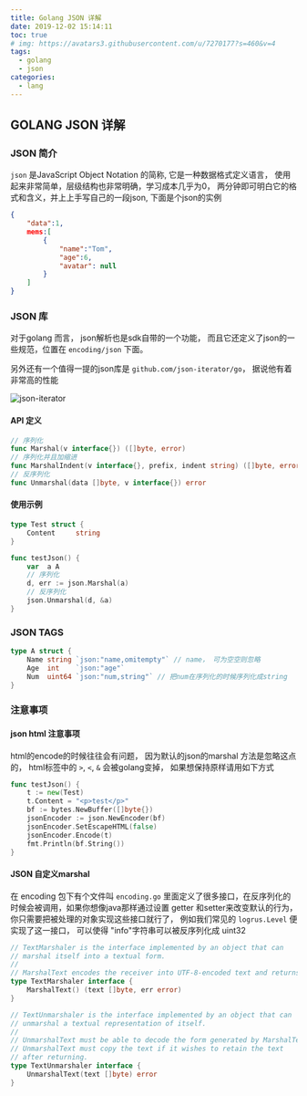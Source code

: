 ```yaml
---
title: Golang JSON 详解
date: 2019-12-02 15:14:11
toc: true
# img: https://avatars3.githubusercontent.com/u/7270177?s=460&v=4
tags:
  - golang
  - json
categories:
  - lang
---
```

## GOLANG JSON 详解

### JSON 简介

`json` 是JavaScript Object Notation  的简称, 它是一种数据格式定义语言， 使用起来非常简单，层级结构也非常明确，学习成本几乎为0， 两分钟即可明白它的格式和含义，并上上手写自己的一段json, 下面是个json的实例

```json
{
    "data":1,
    mems:[
        {
            "name":"Tom",
            "age":6,
            "avatar": null
        }
    ]
}
```

### JSON 库
对于golang 而言， json解析也是sdk自带的一个功能， 而且它还定义了json的一些规范，位置在 `encoding/json` 下面。

另外还有一个值得一提的json库是 `github.com/json-iterator/go`， 据说他有着非常高的性能

![json-iterator](https://camo.githubusercontent.com/9f07f16d9d489005278c9722c785b2595b01c59e/687474703a2f2f6a736f6e697465722e636f6d2f62656e63686d61726b732f676f2d62656e63686d61726b2e706e67)

#### API 定义
```go
// 序列化
func Marshal(v interface{}) ([]byte, error)
// 序列化并且加缩进
func MarshalIndent(v interface{}, prefix, indent string) ([]byte, error)
// 反序列化 
func Unmarshal(data []byte, v interface{}) error
```

#### 使用示例
```go
type Test struct {
    Content     string
}

func testJson() {
	var  a A
	// 序列化
	d, err := json.Marshal(a)
	// 反序列化
	json.Unmarshal(d, &a)
}

```
### JSON TAGS
```go
type A struct {
	Name string `json:"name,omitempty"` // name， 可为空空则忽略
	Age  int    `json:"age"`
	Num  uint64 `json:"num,string"` // 把num在序列化的时候序列化成string
}

```

###  注意事项
#### json html 注意事项  
html的encode的时候往往会有问题， 因为默认的json的marshal 方法是忽略这点的， html标签中的 `>`, `<`, `&` 会被golang变掉， 如果想保持原样请用如下方式
```go
func testJson() {
    t := new(Test)
    t.Content = "<p>test</p>"
    bf := bytes.NewBuffer([]byte{})
    jsonEncoder := json.NewEncoder(bf)
    jsonEncoder.SetEscapeHTML(false)
    jsonEncoder.Encode(t)
    fmt.Println(bf.String())
}
```

#### JSON 自定义marshal

在 encoding 包下有个文件叫 `encoding.go` 里面定义了很多接口，在反序列化的时候会被调用，如果你想像java那样通过设置 getter 和setter来改变默认的行为， 你只需要把被处理的对象实现这些接口就行了， 例如我们常见的 `logrus.Level` 便实现了这一接口， 可以使得 "info"字符串可以被反序列化成 uint32
```go
// TextMarshaler is the interface implemented by an object that can
// marshal itself into a textual form.
//
// MarshalText encodes the receiver into UTF-8-encoded text and returns the result.
type TextMarshaler interface {
	MarshalText() (text []byte, err error)
}

// TextUnmarshaler is the interface implemented by an object that can
// unmarshal a textual representation of itself.
//
// UnmarshalText must be able to decode the form generated by MarshalText.
// UnmarshalText must copy the text if it wishes to retain the text
// after returning.
type TextUnmarshaler interface {
	UnmarshalText(text []byte) error
}

```